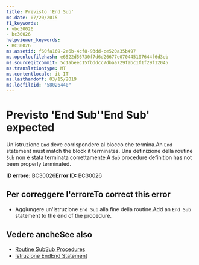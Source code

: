 ```yaml
---
title: Previsto 'End Sub'
ms.date: 07/20/2015
f1_keywords:
- vbc30026
- bc30026
helpviewer_keywords:
- BC30026
ms.assetid: f60fa169-2e6b-4cf8-93dd-ce520a35b497
ms.openlocfilehash: e6522d56730f7d6d26677e070445107644f6d3eb
ms.sourcegitcommit: 5c1abeec15fbddcc7dbaa729fabc1f1f29f12045
ms.translationtype: MT
ms.contentlocale: it-IT
ms.lasthandoff: 03/15/2019
ms.locfileid: "58026440"
---
```

# <a name="end-sub-expected"></a><span data-ttu-id="4df43-102">Previsto 'End Sub'</span><span class="sxs-lookup"><span data-stu-id="4df43-102">'End Sub' expected</span></span>
<span data-ttu-id="4df43-103">Un'istruzione `End` deve corrispondere al blocco che termina.</span><span class="sxs-lookup"><span data-stu-id="4df43-103">An `End` statement must match the block it terminates.</span></span> <span data-ttu-id="4df43-104">Una definizione della routine `Sub` non è stata terminata correttamente.</span><span class="sxs-lookup"><span data-stu-id="4df43-104">A `Sub` procedure definition has not been properly terminated.</span></span>  
  
 <span data-ttu-id="4df43-105">**ID errore:** BC30026</span><span class="sxs-lookup"><span data-stu-id="4df43-105">**Error ID:** BC30026</span></span>  
  
## <a name="to-correct-this-error"></a><span data-ttu-id="4df43-106">Per correggere l'errore</span><span class="sxs-lookup"><span data-stu-id="4df43-106">To correct this error</span></span>  
  
-   <span data-ttu-id="4df43-107">Aggiungere un'istruzione `End Sub` alla fine della routine.</span><span class="sxs-lookup"><span data-stu-id="4df43-107">Add an `End Sub` statement to the end of the procedure.</span></span>  
  
## <a name="see-also"></a><span data-ttu-id="4df43-108">Vedere anche</span><span class="sxs-lookup"><span data-stu-id="4df43-108">See also</span></span>

- [<span data-ttu-id="4df43-109">Routine Sub</span><span class="sxs-lookup"><span data-stu-id="4df43-109">Sub Procedures</span></span>](../../visual-basic/programming-guide/language-features/procedures/sub-procedures.md)
- [<span data-ttu-id="4df43-110">Istruzione End</span><span class="sxs-lookup"><span data-stu-id="4df43-110">End Statement</span></span>](../../visual-basic/language-reference/statements/end-statement.md)
